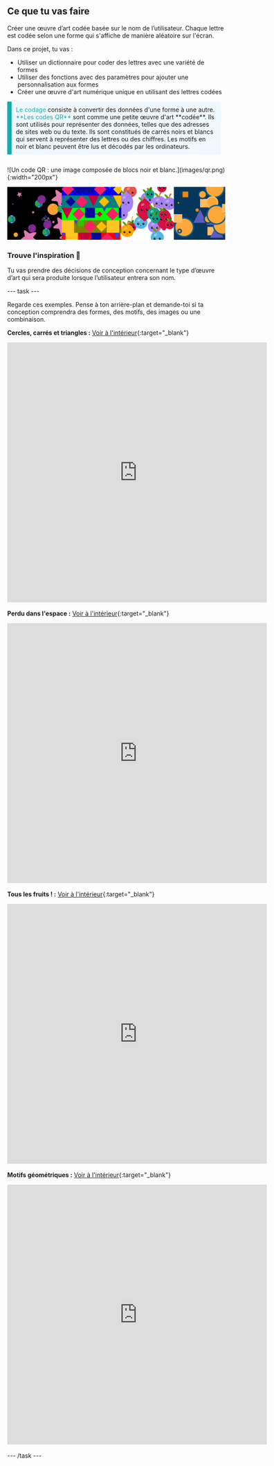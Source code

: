 ## Ce que tu vas faire

Créer une œuvre d’art codée basée sur le nom de l’utilisateur. Chaque lettre est codée selon une forme qui s'affiche de manière aléatoire sur l'écran.

Dans ce projet, tu vas :
+ Utiliser un dictionnaire pour coder des lettres avec une variété de formes
+ Utiliser des fonctions avec des paramètres pour ajouter une personnalisation aux formes
+ Créer une œuvre d'art numérique unique en utilisant des lettres codées

<div style="display: flex; flex-wrap: wrap">
<div style="flex-basis: 200px; flex-grow: 1; margin-right: 10px; border-left: solid; border-width:10px; border-color: #0faeb0; background-color: aliceblue; padding: 10px; margin-bottom: 27px;">
<span style="color: #0faeb0">Le codage</span> consiste à convertir des données d'une forme à une autre. <span style="color: #0faeb0">**Les codes QR**</span> sont comme une petite œuvre d'art **codée**. Ils sont utilisés pour représenter des données, telles que des adresses de sites web ou du texte. Ils sont constitués de carrés noirs et blancs qui servent à représenter des lettres ou des chiffres. Les motifs en noir et blanc peuvent être lus et décodés par les ordinateurs.
</div>
<div>
![Un code QR : une image composée de blocs noir et blanc.](images/qr.png){:width="200px"}
</div>
</div>

![Une sélection de captures d'écran d'exemples de projets artistiques codés accessibles dans les tâches ci-dessous.](images/examples.png)

### Trouve l'inspiration 💭

Tu vas prendre des décisions de conception concernant le type d’œuvre d’art qui sera produite lorsque l’utilisateur entrera son nom.

--- task ---

Regarde ces exemples. Pense à ton arrière-plan et demande-toi si ta conception comprendra des formes, des motifs, des images ou une combinaison.

**Cercles, carrés et triangles :** [Voir à l'intérieur](https://editor.raspberrypi.org/en/projects/circles-squares-triangles){:target="_blank"}

<iframe src="https://editor.raspberrypi.org/en/embed/viewer/circles-squares-triangles" width="600" height="600" frameborder="0" marginwidth="0" marginheight="0" allowfullscreen>
</iframe>

**Perdu dans l'espace :** [Voir à l'intérieur](https://editor.raspberrypi.org/en/projects/lost-in-space){:target="_blank"}

<iframe src="https://editor.raspberrypi.org/en/embed/viewer/lost-in-space" width="600" height="600" frameborder="0" marginwidth="0" marginheight="0" allowfullscreen>
</iframe>

**Tous les fruits ! :** [Voir à l'intérieur](https://editor.raspberrypi.org/en/projects/all-the-fruit){:target="_blank"}

<iframe src="https://editor.raspberrypi.org/en/embed/viewer/all-the-fruit" width="600" height="600" frameborder="0" marginwidth="0" marginheight="0" allowfullscreen>
</iframe>

**Motifs géométriques :** [Voir à l'intérieur](https://editor.raspberrypi.org/en/projects/geometric-patterns-example){:target="_blank"}

<iframe src="https://editor.raspberrypi.org/en/embed/viewer/geometric-patterns-example" width="600" height="600" frameborder="0" marginwidth="0" marginheight="0" allowfullscreen>
</iframe>

--- /task ---


